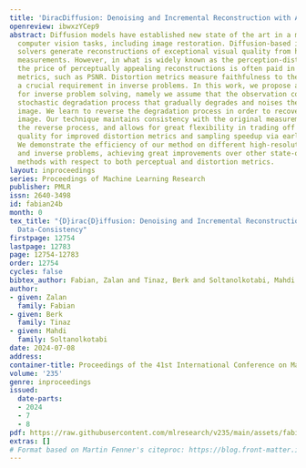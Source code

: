 ```yaml
---
title: 'DiracDiffusion: Denoising and Incremental Reconstruction with Assured Data-Consistency'
openreview: ibwxzYCep9
abstract: Diffusion models have established new state of the art in a multitude of
  computer vision tasks, including image restoration. Diffusion-based inverse problem
  solvers generate reconstructions of exceptional visual quality from heavily corrupted
  measurements. However, in what is widely known as the perception-distortion trade-off,
  the price of perceptually appealing reconstructions is often paid in declined distortion
  metrics, such as PSNR. Distortion metrics measure faithfulness to the observation,
  a crucial requirement in inverse problems. In this work, we propose a novel framework
  for inverse problem solving, namely we assume that the observation comes from a
  stochastic degradation process that gradually degrades and noises the original clean
  image. We learn to reverse the degradation process in order to recover the clean
  image. Our technique maintains consistency with the original measurement throughout
  the reverse process, and allows for great flexibility in trading off perceptual
  quality for improved distortion metrics and sampling speedup via early-stopping.
  We demonstrate the efficiency of our method on different high-resolution datasets
  and inverse problems, achieving great improvements over other state-of-the-art diffusion-based
  methods with respect to both perceptual and distortion metrics.
layout: inproceedings
series: Proceedings of Machine Learning Research
publisher: PMLR
issn: 2640-3498
id: fabian24b
month: 0
tex_title: "{D}irac{D}iffusion: Denoising and Incremental Reconstruction with Assured
  Data-Consistency"
firstpage: 12754
lastpage: 12783
page: 12754-12783
order: 12754
cycles: false
bibtex_author: Fabian, Zalan and Tinaz, Berk and Soltanolkotabi, Mahdi
author:
- given: Zalan
  family: Fabian
- given: Berk
  family: Tinaz
- given: Mahdi
  family: Soltanolkotabi
date: 2024-07-08
address:
container-title: Proceedings of the 41st International Conference on Machine Learning
volume: '235'
genre: inproceedings
issued:
  date-parts:
  - 2024
  - 7
  - 8
pdf: https://raw.githubusercontent.com/mlresearch/v235/main/assets/fabian24b/fabian24b.pdf
extras: []
# Format based on Martin Fenner's citeproc: https://blog.front-matter.io/posts/citeproc-yaml-for-bibliographies/
---
```

